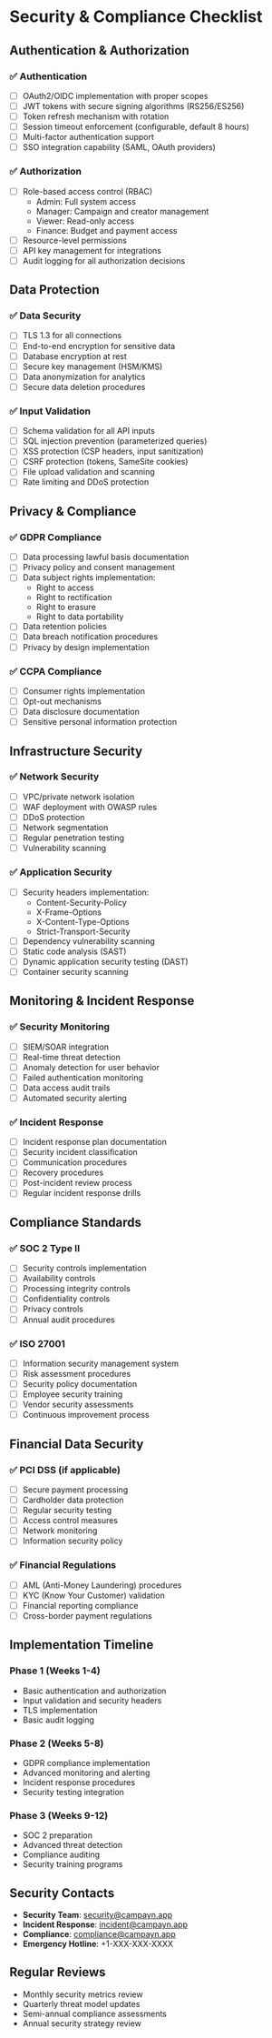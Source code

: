 
# Security & Compliance Checklist

## Authentication & Authorization

### ✅ Authentication
- [ ] OAuth2/OIDC implementation with proper scopes
- [ ] JWT tokens with secure signing algorithms (RS256/ES256)
- [ ] Token refresh mechanism with rotation
- [ ] Session timeout enforcement (configurable, default 8 hours)
- [ ] Multi-factor authentication support
- [ ] SSO integration capability (SAML, OAuth providers)

### ✅ Authorization
- [ ] Role-based access control (RBAC)
  - Admin: Full system access
  - Manager: Campaign and creator management
  - Viewer: Read-only access
  - Finance: Budget and payment access
- [ ] Resource-level permissions
- [ ] API key management for integrations
- [ ] Audit logging for all authorization decisions

## Data Protection

### ✅ Data Security
- [ ] TLS 1.3 for all connections
- [ ] End-to-end encryption for sensitive data
- [ ] Database encryption at rest
- [ ] Secure key management (HSM/KMS)
- [ ] Data anonymization for analytics
- [ ] Secure data deletion procedures

### ✅ Input Validation
- [ ] Schema validation for all API inputs
- [ ] SQL injection prevention (parameterized queries)
- [ ] XSS protection (CSP headers, input sanitization)
- [ ] CSRF protection (tokens, SameSite cookies)
- [ ] File upload validation and scanning
- [ ] Rate limiting and DDoS protection

## Privacy & Compliance

### ✅ GDPR Compliance
- [ ] Data processing lawful basis documentation
- [ ] Privacy policy and consent management
- [ ] Data subject rights implementation:
  - Right to access
  - Right to rectification
  - Right to erasure
  - Right to data portability
- [ ] Data retention policies
- [ ] Data breach notification procedures
- [ ] Privacy by design implementation

### ✅ CCPA Compliance
- [ ] Consumer rights implementation
- [ ] Opt-out mechanisms
- [ ] Data disclosure documentation
- [ ] Sensitive personal information protection

## Infrastructure Security

### ✅ Network Security
- [ ] VPC/private network isolation
- [ ] WAF deployment with OWASP rules
- [ ] DDoS protection
- [ ] Network segmentation
- [ ] Regular penetration testing
- [ ] Vulnerability scanning

### ✅ Application Security
- [ ] Security headers implementation:
  - Content-Security-Policy
  - X-Frame-Options
  - X-Content-Type-Options
  - Strict-Transport-Security
- [ ] Dependency vulnerability scanning
- [ ] Static code analysis (SAST)
- [ ] Dynamic application security testing (DAST)
- [ ] Container security scanning

## Monitoring & Incident Response

### ✅ Security Monitoring
- [ ] SIEM/SOAR integration
- [ ] Real-time threat detection
- [ ] Anomaly detection for user behavior
- [ ] Failed authentication monitoring
- [ ] Data access audit trails
- [ ] Automated security alerting

### ✅ Incident Response
- [ ] Incident response plan documentation
- [ ] Security incident classification
- [ ] Communication procedures
- [ ] Recovery procedures
- [ ] Post-incident review process
- [ ] Regular incident response drills

## Compliance Standards

### ✅ SOC 2 Type II
- [ ] Security controls implementation
- [ ] Availability controls
- [ ] Processing integrity controls
- [ ] Confidentiality controls
- [ ] Privacy controls
- [ ] Annual audit procedures

### ✅ ISO 27001
- [ ] Information security management system
- [ ] Risk assessment procedures
- [ ] Security policy documentation
- [ ] Employee security training
- [ ] Vendor security assessments
- [ ] Continuous improvement process

## Financial Data Security

### ✅ PCI DSS (if applicable)
- [ ] Secure payment processing
- [ ] Cardholder data protection
- [ ] Regular security testing
- [ ] Access control measures
- [ ] Network monitoring
- [ ] Information security policy

### ✅ Financial Regulations
- [ ] AML (Anti-Money Laundering) procedures
- [ ] KYC (Know Your Customer) validation
- [ ] Financial reporting compliance
- [ ] Cross-border payment regulations

## Implementation Timeline

### Phase 1 (Weeks 1-4)
- Basic authentication and authorization
- Input validation and security headers
- TLS implementation
- Basic audit logging

### Phase 2 (Weeks 5-8)
- GDPR compliance implementation
- Advanced monitoring and alerting
- Incident response procedures
- Security testing integration

### Phase 3 (Weeks 9-12)
- SOC 2 preparation
- Advanced threat detection
- Compliance auditing
- Security training programs

## Security Contacts

- **Security Team**: security@campayn.app
- **Incident Response**: incident@campayn.app
- **Compliance**: compliance@campayn.app
- **Emergency Hotline**: +1-XXX-XXX-XXXX

## Regular Reviews

- Monthly security metrics review
- Quarterly threat model updates
- Semi-annual compliance assessments
- Annual security strategy review
